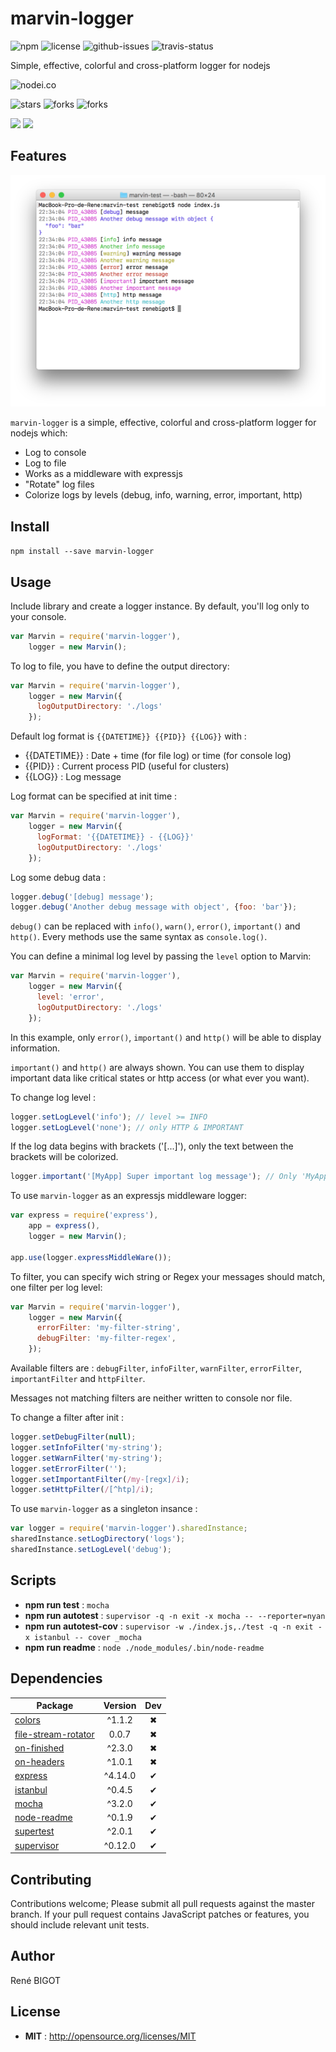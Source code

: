# marvin-logger

![npm](https://img.shields.io/npm/v/marvin-logger.svg) ![license](https://img.shields.io/npm/l/marvin-logger.svg) ![github-issues](https://img.shields.io/github/issues/renebigot/marvin-logger.svg) ![travis-status](https://img.shields.io/travis/renebigot/marvin-logger.svg)

Simple, effective, colorful and cross-platform logger for nodejs

![nodei.co](https://nodei.co/npm/marvin-logger.png?downloads=true&downloadRank=true&stars=true)

![stars](https://img.shields.io/github/stars/renebigot/marvin-logger.svg)
![forks](https://img.shields.io/github/forks/renebigot/marvin-logger.svg)
![forks](https://img.shields.io/github/forks/renebigot/marvin-logger.svg)

![](https://david-dm.org/renebigot/marvin-logger/status.svg)
![](https://david-dm.org/renebigot/marvin-logger/dev-status.svg)

## Features

![screenshot macOS](https://raw.githubusercontent.com/renebigot/marvin-logger/master/img/mac.png)

`marvin-logger` is a simple, effective, colorful and cross-platform logger for nodejs which:

* Log to console
* Log to file
* Works as a middleware with expressjs
* "Rotate" log files
* Colorize logs by levels (debug, info, warning, error, important, http)


## Install

`npm install --save marvin-logger`


## Usage

Include library and create a logger instance. By default, you'll log only to your console.

```javascript
var Marvin = require('marvin-logger'),
    logger = new Marvin();
```

To log to file, you have to define the output directory:

```javascript
var Marvin = require('marvin-logger'),
    logger = new Marvin({
      logOutputDirectory: './logs'
    });
```


Default log format is `{{DATETIME}} {{PID}} {{LOG}}` with :
* {{DATETIME}} : Date + time (for file log) or time (for console log)
* {{PID}} : Current process PID (useful for clusters)
* {{LOG}} : Log message

Log format can be specified at init time :

```javascript
var Marvin = require('marvin-logger'),
    logger = new Marvin({
      logFormat: '{{DATETIME}} - {{LOG}}'
      logOutputDirectory: './logs'
    });
```

Log some debug data : 

```javascript
logger.debug('[debug] message');
logger.debug('Another debug message with object', {foo: 'bar'});
```

`debug()` can be replaced with `info()`, `warn()`, `error()`, `important()` and `http()`. Every methods use the same syntax as `console.log()`.

You can define a minimal log level by passing the `level` option to Marvin:

```javascript
var Marvin = require('marvin-logger'),
    logger = new Marvin({
      level: 'error',
      logOutputDirectory: './logs'
    });
```

In this example, only `error()`, `important()` and `http()` will be able to display information.

`important()` and `http()` are always shown. You can use them to display important data like critical states or http access (or what ever you want).

To change log level : 

```javascript
logger.setLogLevel('info'); // level >= INFO
logger.setLogLevel('none'); // only HTTP & IMPORTANT
```

If the log data begins with brackets ('[...]'), only the text between the brackets will be colorized.

```javascript
logger.important('[MyApp] Super important log message'); // Only 'MyApp' will be shown in magenta  
```

To use `marvin-logger` as an expressjs middleware logger:

```javascript
var express = require('express'),
    app = express(),
    logger = new Marvin();

app.use(logger.expressMiddleWare());
```

To filter, you can specify wich string or Regex your messages should match, one filter per log level:

```javascript
var Marvin = require('marvin-logger'),
    logger = new Marvin({
      errorFilter: 'my-filter-string',
      debugFilter: 'my-filter-regex',
    });
```

Available filters are : `debugFilter`, `infoFilter`, `warnFilter`, `errorFilter`, `importantFilter` and `httpFilter`.

Messages not matching filters are neither written to console nor file.

To change a filter after init : 

```javascript
logger.setDebugFilter(null);
logger.setInfoFilter('my-string');
logger.setWarnFilter('my-string');
logger.setErrorFilter('');
logger.setImportantFilter(/my-[regx]/i);
logger.setHttpFilter(/[^htp]/i);
```

To use ```marvin-logger``` as a singleton insance : 

```javascript
var logger = require('marvin-logger').sharedInstance;
sharedInstance.setLogDirectory('logs');
sharedInstance.setLogLevel('debug');
```

## Scripts

 - **npm run test** : `mocha`
 - **npm run autotest** : `supervisor -q -n exit -x mocha -- --reporter=nyan`
 - **npm run autotest-cov** : `supervisor -w ./index.js,./test -q -n exit -x istanbul -- cover _mocha`
 - **npm run readme** : `node ./node_modules/.bin/node-readme`

## Dependencies

Package | Version | Dev
--- |:---:|:---:
[colors](https://www.npmjs.com/package/colors) | ^1.1.2 | ✖
[file-stream-rotator](https://www.npmjs.com/package/file-stream-rotator) | 0.0.7 | ✖
[on-finished](https://www.npmjs.com/package/on-finished) | ^2.3.0 | ✖
[on-headers](https://www.npmjs.com/package/on-headers) | ^1.0.1 | ✖
[express](https://www.npmjs.com/package/express) | ^4.14.0 | ✔
[istanbul](https://www.npmjs.com/package/istanbul) | ^0.4.5 | ✔
[mocha](https://www.npmjs.com/package/mocha) | ^3.2.0 | ✔
[node-readme](https://www.npmjs.com/package/node-readme) | ^0.1.9 | ✔
[supertest](https://www.npmjs.com/package/supertest) | ^2.0.1 | ✔
[supervisor](https://www.npmjs.com/package/supervisor) | ^0.12.0 | ✔


## Contributing

Contributions welcome; Please submit all pull requests against the master branch. If your pull request contains JavaScript patches or features, you should include relevant unit tests.

## Author

René BIGOT

## License

 - **MIT** : http://opensource.org/licenses/MIT
